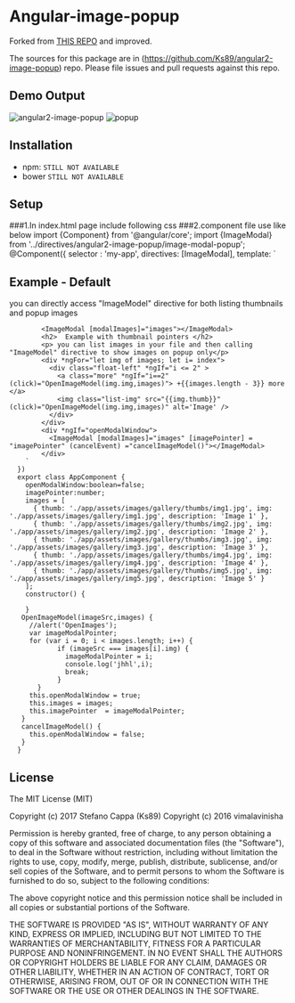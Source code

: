 # Angular-image-popup

Forked from [THIS REPO](https://github.com/vimalavinisha/angular2-image-popup) and improved.

The sources for this package are in (https://github.com/Ks89/angular2-image-popup) repo.
Please file issues and pull requests against this repo.

## Demo Output

  ![angular2-image-popup](https://cloud.githubusercontent.com/assets/11042288/16330239/78a57df6-3a05-11e6-98b9-7414c0eaf794.png)
  ![popup](https://cloud.githubusercontent.com/assets/11042288/16330244/861f3cc4-3a05-11e6-8757-7baf315eda8c.png)

## Installation
- npm: `STILL NOT AVAILABLE`
- bower `STILL NOT AVAILABLE`

## Setup

###1.In index.html page include following css
      <link rel="stylesheet" type="text/css" href="directives/angular2-image-popup/css/style.css">
      <link rel="stylesheet" type="text/css" href="node_modules/font-awesome/css/font-awesome.css">
      <link rel="stylesheet" type="text/css" href="app/assets/css/main.css">
###2.component file use like below
      import {Component} from '@angular/core';
      import {ImageModal} from '../directives/angular2-image-popup/image-modal-popup';
      @Component({
          selector : 'my-app',
          directives: [ImageModal],
          template:  `
            <h2> Example - Default</h2>
            <p> you can directly access "ImageModel" directive for both listing thumbnails and popup images</p>

            <ImageModal [modalImages]="images"></ImageModal>
            <h2>  Example with thumbnail pointers </h2>
            <p> you can list images in your file and then calling "ImageModel" directive to show images on popup only</p>
            <div *ngFor="let img of images; let i= index"> 
              <div class="float-left" *ngIf="i <= 2" >
                <a class="more" *ngIf="i==2" (click)="OpenImageModel(img.img,images)"> +{{images.length - 3}} more </a> 
                <img class="list-img" src="{{img.thumb}}"(click)="OpenImageModel(img.img,images)" alt='Image' />
              </div>
            </div>
            <div *ngIf="openModalWindow">
              <ImageModal [modalImages]="images" [imagePointer] = "imagePointer" (cancelEvent) ="cancelImageModel()"></ImageModal>
            </div>
        `    
      })
      export class AppComponent {
        openModalWindow:boolean=false;
        imagePointer:number;
        images = [
          { thumb: './app/assets/images/gallery/thumbs/img1.jpg', img: './app/assets/images/gallery/img1.jpg', description: 'Image 1' },
          { thumb: './app/assets/images/gallery/thumbs/img2.jpg', img: './app/assets/images/gallery/img2.jpg', description: 'Image 2' },
          { thumb: './app/assets/images/gallery/thumbs/img3.jpg', img: './app/assets/images/gallery/img3.jpg', description: 'Image 3' },
          { thumb: './app/assets/images/gallery/thumbs/img4.jpg', img: './app/assets/images/gallery/img4.jpg', description: 'Image 4' },
          { thumb: './app/assets/images/gallery/thumbs/img5.jpg', img: './app/assets/images/gallery/img5.jpg', description: 'Image 5' }
        ];
        constructor() {

        }
       OpenImageModel(imageSrc,images) {
         //alert('OpenImages');
         var imageModalPointer;
         for (var i = 0; i < images.length; i++) {
                if (imageSrc === images[i].img) {
                  imageModalPointer = i;
                  console.log('jhhl',i);
                  break;
                }
           }
         this.openModalWindow = true;
         this.images = images;
         this.imagePointer  = imageModalPointer;
       }
       cancelImageModel() {
         this.openModalWindow = false;
       }
      }


## License

The MIT License (MIT)

Copyright (c) 2017 Stefano Cappa (Ks89)
Copyright (c) 2016 vimalavinisha

Permission is hereby granted, free of charge, to any person obtaining a copy
of this software and associated documentation files (the "Software"), to deal
in the Software without restriction, including without limitation the rights
to use, copy, modify, merge, publish, distribute, sublicense, and/or sell
copies of the Software, and to permit persons to whom the Software is
furnished to do so, subject to the following conditions:

The above copyright notice and this permission notice shall be included in all
copies or substantial portions of the Software.

THE SOFTWARE IS PROVIDED "AS IS", WITHOUT WARRANTY OF ANY KIND, EXPRESS OR
IMPLIED, INCLUDING BUT NOT LIMITED TO THE WARRANTIES OF MERCHANTABILITY,
FITNESS FOR A PARTICULAR PURPOSE AND NONINFRINGEMENT. IN NO EVENT SHALL THE
AUTHORS OR COPYRIGHT HOLDERS BE LIABLE FOR ANY CLAIM, DAMAGES OR OTHER
LIABILITY, WHETHER IN AN ACTION OF CONTRACT, TORT OR OTHERWISE, ARISING FROM,
OUT OF OR IN CONNECTION WITH THE SOFTWARE OR THE USE OR OTHER DEALINGS IN THE
SOFTWARE.

